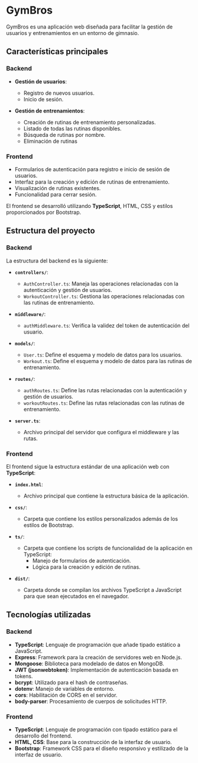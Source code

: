 # GymBros

GymBros es una aplicación web diseñada para facilitar la gestión de usuarios y entrenamientos en un entorno de gimnasio.

## Características principales

### Backend

- **Gestión de usuarios**:
  - Registro de nuevos usuarios.
  - Inicio de sesión.

- **Gestión de entrenamientos**:
  - Creación de rutinas de entrenamiento personalizadas.
  - Listado de todas las rutinas disponibles.
  - Búsqueda de rutinas por  nombre.
  - Eliminación de rutinas

### Frontend

- Formularios de autenticación para registro e inicio de sesión de usuarios.
- Interfaz para la creación y edición de rutinas de entrenamiento.
- Visualización de rutinas existentes.
- Funcionalidad para cerrar sesión.

El frontend se desarrolló utilizando **TypeScript**, HTML, CSS y estilos proporcionados por Bootstrap.

## Estructura del proyecto

### Backend

La estructura del backend es la siguiente:

- **`controllers/`**:
  - `AuthController.ts`: Maneja las operaciones relacionadas con la autenticación y gestión de usuarios.
  - `WorkoutController.ts`: Gestiona las operaciones relacionadas con las rutinas de entrenamiento.

- **`middleware/`**:
  - `authMiddleware.ts`: Verifica la validez del token de autenticación del usuario.

- **`models/`**:
  - `User.ts`: Define el esquema y modelo de datos para los usuarios.
  - `Workout.ts`: Define el esquema y modelo de datos para las rutinas de entrenamiento.

- **`routes/`**:
  - `authRoutes.ts`: Define las rutas relacionadas con la autenticación y gestión de usuarios.
  - `workoutRoutes.ts`: Define las rutas relacionadas con las rutinas de entrenamiento.

- **`server.ts`**:
  - Archivo principal del servidor que configura el middleware y las rutas.

### Frontend

El frontend sigue la estructura estándar de una aplicación web con **TypeScript**:

- **`index.html`**:
  - Archivo principal que contiene la estructura básica de la aplicación.
  
- **`css/`**:
  - Carpeta que contiene los estilos personalizados además de los estilos de Bootstrap.

- **`ts/`**:
  - Carpeta que contiene los scripts de funcionalidad de la aplicación en TypeScript:
    - Manejo de formularios de autenticación.
    - Lógica para la creación y edición de rutinas.

- **`dist/`**:
  - Carpeta donde se compilan los archivos TypeScript a JavaScript para que sean ejecutados en el navegador.

## Tecnologías utilizadas

### Backend

- **TypeScript**: Lenguaje de programación que añade tipado estático a JavaScript.
- **Express**: Framework para la creación de servidores web en Node.js.
- **Mongoose**: Biblioteca para modelado de datos en MongoDB.
- **JWT (jsonwebtoken)**: Implementación de autenticación basada en tokens.
- **bcrypt**: Utilizado para el hash de contraseñas.
- **dotenv**: Manejo de variables de entorno.
- **cors**: Habilitación de CORS en el servidor.
- **body-parser**: Procesamiento de cuerpos de solicitudes HTTP.

### Frontend

- **TypeScript**: Lenguaje de programación con tipado estático para el desarrollo del frontend.
- **HTML, CSS**: Base para la construcción de la interfaz de usuario.
- **Bootstrap**: Framework CSS para el diseño responsivo y estilizado de la interfaz de usuario.
